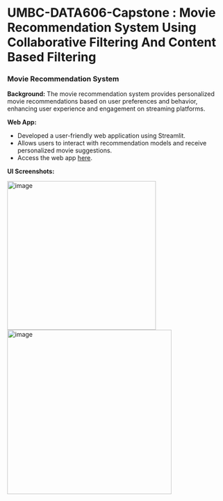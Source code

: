 # UMBC-DATA606-Capstone : Movie Recommendation System Using Collaborative Filtering And Content Based Filtering
### Movie Recommendation System

**Background:**
The movie recommendation system provides personalized movie recommendations based on user preferences and behavior, enhancing user experience and engagement on streaming platforms.

**Web App:**
- Developed a user-friendly web application using Streamlit.
- Allows users to interact with recommendation models and receive personalized movie suggestions.
- Access the web app [here](https://movierecommendationsystemapp.streamlit.app/).
  
**UI Screenshots:**

<img width="342" alt="image" src="https://github.com/muralikrishna02/UMBC-DATA606-Capstone/assets/37668819/79cfe58b-ff74-44bf-93bf-359ff4944552">

<img width="378" alt="image" src="https://github.com/muralikrishna02/UMBC-DATA606-Capstone/assets/37668819/2884533f-3b0e-4e1f-ab86-1a9a2d7b9229">
